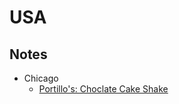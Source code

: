 # USA

## Notes

* Chicago
  * [Portillo's: Choclate Cake Shake](https://www.youtube.com/watch?v=6Xf858oNEak)
